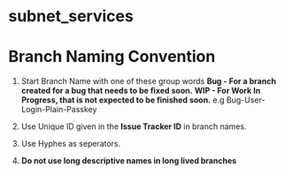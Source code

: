 # subnet_services
# Branch Naming Convention

1. Start Branch Name with one of these group words
      **Bug - For a branch created for a bug that needs to be fixed soon.**
      **WIP - For Work In Progress, that is not expected to be finished soon.**
      e.g Bug-User-Login-Plain-Passkey
      
2. Use Unique ID given in the **Issue Tracker ID** in branch names.
3. Use Hyphes as seperators.
4. **Do not use long descriptive names in long lived branches**
